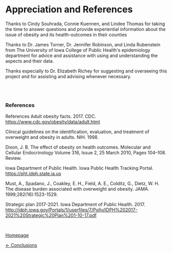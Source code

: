 # Appreciation and References

Thanks to Cindy Souhrada, Connie Kuennen, and Lindee Thomas for taking the time to answer questions and provide experiential information about the issue of obesity and its health-outcomes in their counties

Thanks to Dr. James Torner, Dr. Jennifer Robinson, and Linda Rubenstein from The University of Iowa College of Public Health's epidemiology department for advice and assistance with using and understanding the aspects and their data.

Thanks especially to Dr. Elizabeth Richey for suggesting and overseeing this project and for assisting and advising whenever necessary.

<br>

<br>

### References

References
Adult obesity facts. 2017. CDC. https://www.cdc.gov/obesity/data/adult.html

Clinical guidelines on the identification, evaluation, and treatment of overweight and obesity in adults. NIH. 1998.

Dixon, J. B. The effect of obesity on health outcomes. Molecular and Cellular Endocrinology Volume 316, Issue 2, 25 March 2010, Pages 104–108. Review.

Iowa Department of Public Health. Iowa Public Health Tracking Portal. https://pht.idph.state.ia.us

Must, A., Spadano, J., Coakley, E. H., Field, A. E., Colditz, G., Dietz, W. H. The disease burden associated with overweight and obesity. JAMA. 1999;282(16):1523-1529.

Strategic plan 2017-2021. Iowa Department of Public Health. 2017. http://idph.iowa.gov/Portals/1/userfiles/7/Polly/IDPH%202017-2021%20Strategic%20Plan%201-10-17.pdf
 
<br>

<br>

[Homepage](https://jacob-a-clark.github.io/practicum/)

[<- Conclusions](conclusions.md)
